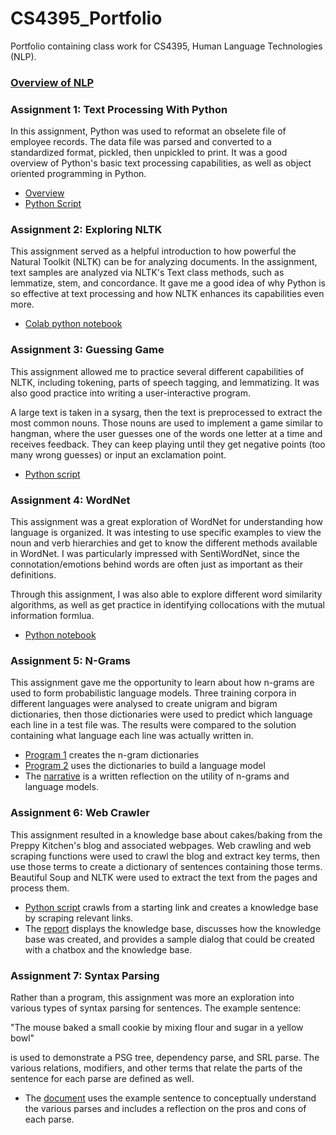 # CS4395_Portfolio
Portfolio containing class work for CS4395, Human Language Technologies (NLP).

### [Overview of NLP](https://github.com/sba190007/CS4395_Portfolio/blob/33dbf8d2c17d6b8cbd3a62a044ea75d2353614e0/Overview_of_NLP.pdf) 


### Assignment 1: Text Processing With Python
In this assignment, Python was used to reformat an obselete file of employee records. The data file was parsed and converted to a standardized format, pickled, then unpickled to print. It was a good overview of Python's basic text processing capabilities, as well as object oriented programming in Python.

* [Overview](https://github.com/sba190007/CS4395_Portfolio/blob/33a6fcdb4ab6a7bad071452059c618cf556c54c1/Assignment1Overview.pdf)
* [Python Script](https://github.com/sba190007/CS4395_Portfolio/blob/74d995f1f2fa0be7d430b005a9359c9e656a7f17/Homework1_sba190007.py)

### Assignment 2: Exploring NLTK
This assignment served as a helpful introduction to how powerful the Natural Toolkit (NLTK) can be for analyzing documents. In the assignment, text samples are analyzed via NLTK's Text class methods, such as lemmatize, stem, and concordance. It gave me a good idea of why Python is so effective at text processing and how NLTK enhances its capabilities even more. 

* [Colab python notebook](https://github.com/sba190007/CS4395_Portfolio/blob/cc6f7f3119fb8291edfd6f6baf0c7f1024caa25e/CS4395Portfolio2_sba190007ipynb%20-%20Colaboratory.pdf)

### Assignment 3: Guessing Game
This assignment allowed me to practice several different capabilities
of NLTK, including tokening, parts of speech tagging, and lemmatizing.
It was also good practice into writing a user-interactive program. 

A large text is taken in a sysarg, then the text is preprocessed to
extract the most common nouns. Those nouns are used to implement a game similar to hangman, where the user guesses one of the words
one letter at a time and receives feedback. They can keep playing until they get negative points (too many wrong guesses) or input an
exclamation point. 

* [Python script](https://github.com/sba190007/CS4395_Portfolio/blob/a8bde45748fefafef19d0e2a3f4471de8ae7b98a/GuessingGame_sba190007.py)

### Assignment 4: WordNet
This assignment was a great exploration of WordNet for understanding how language is organized. It was intesting to use specific examples to view the noun and verb hierarchies and get to know the different methods available in WordNet. I was particularly impressed with SentiWordNet, since the connotation/emotions behind words are often just as important as their definitions. 

Through this assignment, I was also able to explore different word similarity algorithms, as well as get practice in identifying collocations with the mutual information formlua. 

* [Python notebook](https://github.com/sba190007/CS4395_Portfolio/blob/aa61f164c81372c077823537a2a64fb91a142698/WordNetPortfolioAssignment_sba190007.pdf)

### Assignment 5: N-Grams
This assignment gave me the opportunity to learn about how n-grams are used to form probabilistic language models. Three training corpora in different languages were analysed to create unigram and bigram dictionaries, then those dictionaries were used to predict which language each line in a test file was. The results were compared to the solution containing what language each line was actually written in. 

* [Program 1](https://github.com/sba190007/CS4395_Portfolio/blob/729b4ad508a558a31970f1dfaa330f13414464ed/NGrams_sba190007/Program1_sba190007.py) creates the n-gram dictionaries
* [Program 2](https://github.com/sba190007/CS4395_Portfolio/blob/729b4ad508a558a31970f1dfaa330f13414464ed/NGrams_sba190007/Program2_sba190007.py) uses the dictionaries to build a language model
* The [narrative](https://github.com/sba190007/CS4395_Portfolio/blob/c01a1a8062f6cc0f029546bb0ba79311435a1514/CS4395NGramsNarrative.pdf) is a written reflection on the utility of n-grams and language models.

### Assignment 6: Web Crawler
This assignment resulted in a knowledge base about cakes/baking from the Preppy Kitchen's blog and associated webpages. Web crawling and web scraping functions were used to crawl the blog and extract key terms, then use those terms to create a dictionary of sentences containing those terms. Beautiful Soup and NLTK were used to extract the text from the pages and process them. 

* [Python script](https://github.com/sba190007/CS4395_Portfolio/blob/ebb59a2f3456bf9f678f06c10cadbd3be794c86a/WebCrawler_sba190007/WebCrawler_sba190007.py) crawls from a starting link and creates a knowledge base by scraping relevant links.
* The [report](https://github.com/sba190007/CS4395_Portfolio/blob/ebb59a2f3456bf9f678f06c10cadbd3be794c86a/WebCrawler_sba190007/CS4395WebCrawlerReport_sba190007.pdf) displays the knowledge base, discusses how the knowledge base was created, and provides a sample dialog that could be created with a chatbox and the knowledge base. 

### Assignment 7: Syntax Parsing
Rather than a program, this assignment was more an exploration into various types of syntax parsing for sentences. The example sentence:

"The mouse baked a small cookie by mixing flour and sugar in a yellow bowl"

is used to demonstrate a PSG tree, dependency parse, and SRL parse. The various relations, modifiers, and other terms that relate the parts of the sentence for each parse are defined as well. 

* The [document](https://github.com/sba190007/CS4395_Portfolio/blob/d6216457bc0298eff090d3b0faed39bae3744859/CS4395Portfolio_SyntaxParsing_sba190007.pdf) uses the example sentence to conceptually understand the various parses and includes a reflection on the pros and cons of each parse. 